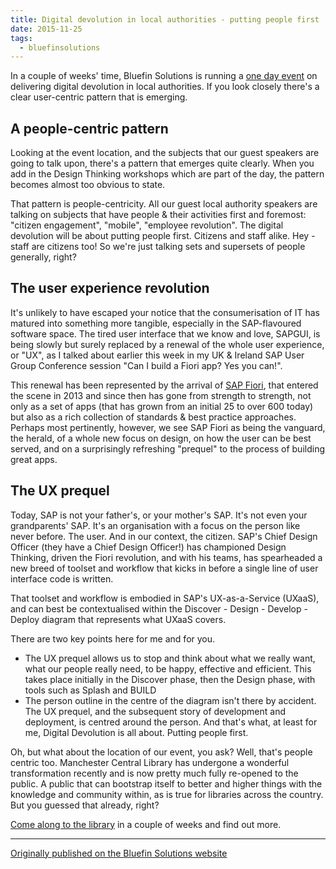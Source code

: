 ```yaml
---
title: Digital devolution in local authorities - putting people first
date: 2015-11-25
tags:
  - bluefinsolutions
---
```


In a couple of weeks' time, Bluefin Solutions is running a [one day event](http://web.archive.org/web/20180227042615/http://www.bluefinsolutions.com/events/delivering-digital-devolution-in-local-authorities) on delivering digital devolution in local authorities. If you look closely there's a clear user-centric pattern that is emerging.

## A people-centric pattern

Looking at the event location, and the subjects that our guest speakers are going to talk upon, there's a pattern that emerges quite clearly. When you add in the Design Thinking workshops which are part of the day, the pattern becomes almost too obvious to state.

That pattern is people-centricity. All our guest local authority speakers are talking on subjects that have people & their activities first and foremost: "citizen engagement", "mobile", "employee revolution". The digital devolution will be about putting people first. Citizens and staff alike. Hey - staff are citizens too! So we're just talking sets and supersets of people generally, right?

## The user experience revolution

It's unlikely to have escaped your notice that the consumerisation of IT has matured into something more tangible, especially in the SAP-flavoured software space. The tired user interface that we know and love, SAPGUI, is being slowly but surely replaced by a renewal of the whole user experience, or "UX", as I talked about earlier this week in my UK & Ireland SAP User Group Conference session "Can I build a Fiori app? Yes you can!".

This renewal has been represented by the arrival of [SAP Fiori](/blog/posts/2014/02/14/the-essentials-sapui5-openui5-and-fiori/), that entered the scene in 2013 and since then has gone from strength to strength, not only as a set of apps (that has grown from an initial 25 to over 600 today) but also as a rich collection of standards & best practice approaches. Perhaps most pertinently, however, we see SAP Fiori as being the vanguard, the herald, of a whole new focus on design, on how the user can be best served, and on a surprisingly refreshing "prequel" to the process of building great apps.

## The UX prequel

Today, SAP is not your father's, or your mother's SAP. It's not even your grandparents' SAP. It's an organisation with a focus on the person like never before. The user. And in our context, the citizen. SAP's Chief Design Officer (they have a Chief Design Officer!) has championed Design Thinking, driven the Fiori revolution, and with his teams, has spearheaded a new breed of toolset and workflow that kicks in before a single line of user interface code is written.

That toolset and workflow is embodied in SAP's UX-as-a-Service (UXaaS), and can best be contextualised within the Discover - Design - Develop - Deploy diagram that represents what UXaaS covers.

There are two key points here for me and for you.

* The UX prequel allows us to stop and think about what we really want, what our people really need, to be happy, effective and efficient. This takes place initially in the Discover phase, then the Design phase, with tools such as Splash and BUILD
* The person outline in the centre of the diagram isn't there by accident. The UX prequel, and the subsequent story of development and deployment, is centred around the person.
And that's what, at least for me, Digital Devolution is all about. Putting people first.

Oh, but what about the location of our event, you ask? Well, that's people centric too. Manchester Central Library has undergone a wonderful transformation recently and is now pretty much fully re-opened to the public. A public that can bootstrap itself to better and higher things with the knowledge and community within, as is true for libraries across the country. But you guessed that already, right?

[Come along to the library](http://web.archive.org/web/20180227042615/http://www.bluefinsolutions.com/events/delivering-digital-devolution-in-local-authorities) in a couple of weeks and find out more.

---

[Originally published on the Bluefin Solutions website](http://web.archive.org/web/20180227042615/http://www.bluefinsolutions.com/insights/dj-adams/november-2015/digital-devolution-putting-people-first)
